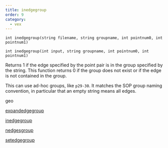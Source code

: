 ```yaml
---
title: inedgegroup
order: 9
category:
  - vex
---
```


`int inedgegroup(string filename, string groupname, int pointnum0, int pointnum1)`

`int inedgegroup(int input, string groupname, int pointnum0, int pointnum1)`

Returns 1 if the edge specified by the point pair is in the group specified by the string. This function returns 0 if the group does not exist or if the edge is not contained in the group.

This can use ad-hoc groups, like `p29-30`. It matches the SOP group naming
convention, in particular that an empty string means all edges.


geo

[expandedgegroup](expandedgegroup.html)

[inedgegroup](inedgegroup.html)

[nedgesgroup](nedgesgroup.html)

[setedgegroup](setedgegroup.html)
